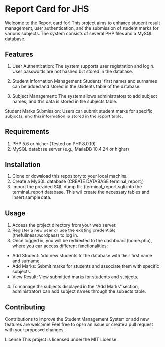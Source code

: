 # Report Card for JHS
Welcome to the Report card for! This project aims to enhance student result management, user authentication, and the submission of student marks for various subjects. The system consists of several PHP files and a MySQL database.

## Features
1. User Authentication: The system supports user registration and login. User passwords are not hashed but stored in the database.

2. Student Information Management: Students' first names and surnames can be added and stored in the students table of the database.

3. Subject Management: The system allows administrators to add subject names, and this data is stored in the subjects table.

Student Marks Submission: Users can submit student marks for specific subjects, and this information is stored in the report table.

## Requirements
1. PHP 5.6 or higher (Tested on PHP 8.0.19)
2. MySQL database server (e.g., MariaDB 10.4.24 or higher)
   
## Installation
1. Clone or download this repository to your local machine.
2. Create a MySQL database (CREATE DATABASE terminal_report;)
3. Import the provided SQL dump file (terminal_report.sql) into the terminal_report database. This will create the necessary tables and insert sample data.

## Usage
1. Access the project directory from your web server.
2. Register a new user or use the existing credentials (thefullness:wordpass) to log in.
3. Once logged in, you will be redirected to the dashboard (home.php), where you can access different functionalities:
- Add Student: Add new students to the database with their first name and surname.
- Add Marks: Submit marks for students and associate them with specific subjects.
- View Result: View submitted marks for students and subjects.  
4. To manage the subjects displayed in the "Add Marks" section, administrators can add subject names through the subjects table.


## Contributing
Contributions to improve the Student Management System or add new features are welcome! Feel free to open an issue or create a pull request with your proposed changes.

License
This project is licensed under the MIT License.


